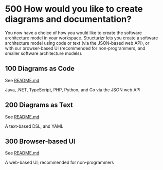 # 500 How would you like to create diagrams and documentation?

You now have a choice of how you would like to create the software architecture model in your workspace. Structurizr lets you create a software architecture model using code or text (via the JSON-based web API), or with our browser-based UI (recommended for non-programmers, and smaller software architecture models).

## 100 Diagrams as Code

See [README.md](./100/README.md)

Java, .NET, TypeScript, PHP, Python, and Go via the JSON web API

## 200 Diagrams as Text

See [README.md](./200/README.md)

A text-based DSL, and YAML

## 300 Browser-based UI

See [README.md](./300/README.md)

A web-based UI; recommended for non-programmers

